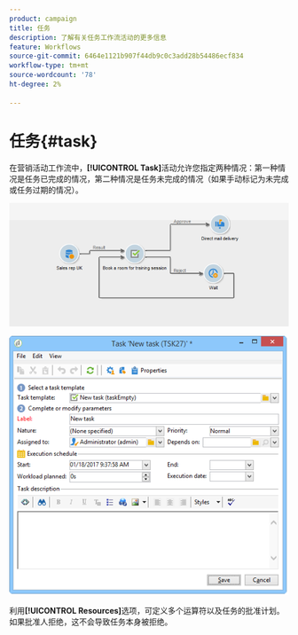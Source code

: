 ```yaml
---
product: campaign
title: 任务
description: 了解有关任务工作流活动的更多信息
feature: Workflows
source-git-commit: 6464e1121b907f44db9c0c3add28b54486ecf834
workflow-type: tm+mt
source-wordcount: '78'
ht-degree: 2%

---
```


# 任务{#task}

在营销活动工作流中，**[!UICONTROL Task]**&#x200B;活动允许您指定两种情况：第一种情况是任务已完成的情况，第二种情况是任务未完成的情况（如果手动标记为未完成或任务过期的情况）。

![](assets/mrm_task_in_workflow.png)



![](assets/wkf_task_activity.png)

利用&#x200B;**[!UICONTROL Resources]**&#x200B;选项，可定义多个运算符以及任务的批准计划。 如果批准人拒绝，这不会导致任务本身被拒绝。
